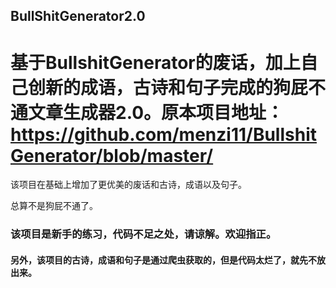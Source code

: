## BullShitGenerator2.0

# 基于BullshitGenerator的废话，加上自己创新的成语，古诗和句子完成的狗屁不通文章生成器2.0。原本项目地址：https://github.com/menzi11/BullshitGenerator/blob/master/

该项目在基础上增加了更优美的废话和古诗，成语以及句子。

总算不是狗屁不通了。

### 该项目是新手的练习，代码不足之处，请谅解。欢迎指正。

#### 另外，该项目的古诗，成语和句子是通过爬虫获取的，但是代码太烂了，就先不放出来。
